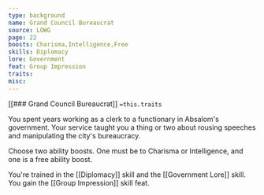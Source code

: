```yaml
---
type: background
name: Grand Council Bureaucrat 
source: LOWG
page: 22
boosts: Charisma,Intelligence,Free
skills: Diplomacy
lore: Government
feat: Group Impression
traits: 
misc: 
---
```


[[### Grand Council Bureaucrat]]
`=this.traits`


You spent years working as a clerk to a functionary in Absalom's government. Your service taught you a thing or two about rousing speeches and manipulating the city's bureaucracy.

Choose two ability boosts. One must be to Charisma or Intelligence, and one is a free ability boost.

You're trained in the [[Diplomacy]] skill and the [[Government Lore]] skill. You gain the [[Group Impression]] skill feat.


